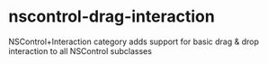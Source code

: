 # nscontrol-drag-interaction
NSControl+Interaction category adds support for basic drag &amp; drop interaction to all NSControl subclasses

